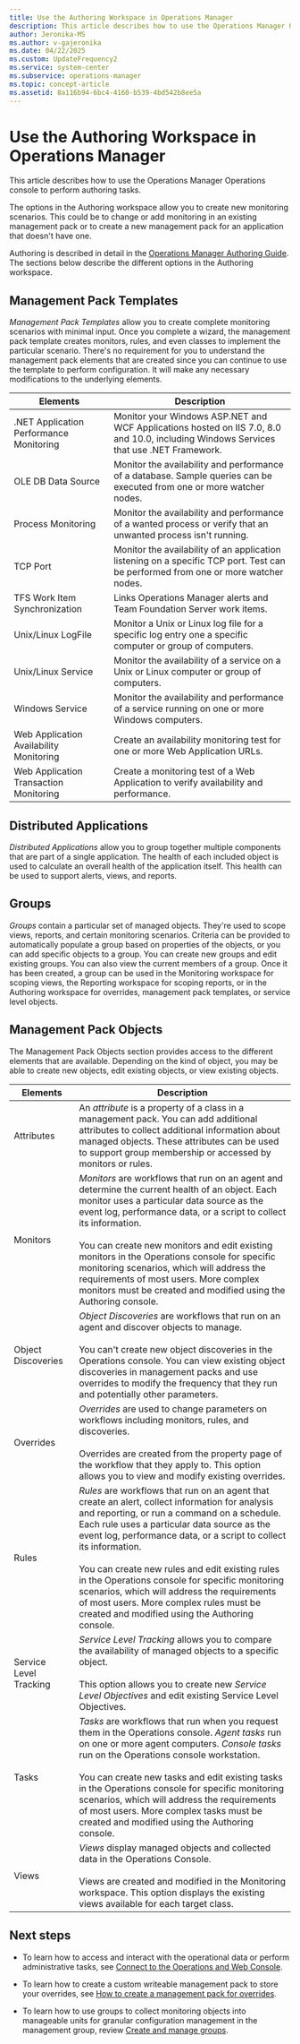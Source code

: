```yaml
---
title: Use the Authoring Workspace in Operations Manager
description: This article describes how to use the Operations Manager Operations console to perform authoring tasks.
author: Jeronika-MS
ms.author: v-gajeronika
ms.date: 04/22/2025
ms.custom: UpdateFrequency2
ms.service: system-center
ms.subservice: operations-manager
ms.topic: concept-article
ms.assetid: 8a116b94-6bc4-4160-b539-4bd542b8ee5a
---
```


# Use the Authoring Workspace in Operations Manager

This article describes how to use the Operations Manager Operations console to perform authoring tasks.

The options in the Authoring workspace allow you to create new monitoring scenarios. This could be to change or add monitoring in an existing management pack or to create a new management pack for an application that doesn't have one.  

Authoring is described in detail in the [Operations Manager Authoring Guide](https://social.technet.microsoft.com/wiki/contents/articles/15251.system-center-management-pack-authoring-guide.aspx). The sections below describe the different options in the Authoring workspace.  

## Management Pack Templates  
*Management Pack Templates* allow you to create complete monitoring scenarios with minimal input. Once you complete a wizard, the management pack template creates monitors, rules, and even classes to implement the particular scenario. There's no requirement for you to understand the management pack elements that are created since you can continue to use the template to perform configuration. It will make any necessary modifications to the underlying elements.  

|Elements|Description|  
|-|-|  
|.NET Application Performance Monitoring|Monitor your Windows ASP.NET and WCF Applications hosted on IIS 7.0, 8.0 and 10.0, including Windows Services that use .NET Framework.|  
|OLE DB Data Source|Monitor the availability and performance of a database. Sample queries can be executed from one or more watcher nodes.|  
|Process Monitoring|Monitor the availability and performance of a wanted process or verify that an unwanted process isn't running.|  
|TCP Port|Monitor the availability of an application listening on a specific TCP port. Test can be performed from one or more watcher nodes.|
|TFS Work Item Synchronization|Links Operations Manager alerts and Team Foundation Server work items.|  
|Unix/Linux LogFile|Monitor a Unix or Linux log file for a specific log entry one a specific computer or group of computers.|  
|Unix/Linux Service|Monitor the availability of a service on a Unix or Linux computer or group of computers.|  
|Windows Service|Monitor the availability and performance of a service running on one or more Windows computers.|  
|Web Application Availability Monitoring|Create an availability monitoring test for one or more Web Application URLs.|  
|Web Application Transaction Monitoring|Create a monitoring test of a Web Application to verify availability and performance.|  

## Distributed Applications  
*Distributed Applications* allow you to group together multiple components that are part of a single application. The health of each included object is used to calculate an overall health of the application itself. This health can be used to support alerts, views, and reports.  

## Groups  
*Groups* contain a particular set of managed objects. They're used to scope views, reports, and certain monitoring scenarios. Criteria can be provided to automatically populate a group based on properties of the objects, or you can add specific objects to a group. You can create new groups and edit existing groups. You can also view the current members of a group. Once it has been created, a group can be used in the Monitoring workspace for scoping views, the Reporting workspace for scoping reports, or in the Authoring workspace for overrides, management pack templates, or service level objects.  

## Management Pack Objects  
The Management Pack Objects section provides access to the different elements that are available. Depending on the kind of object, you may be able to create new objects, edit existing objects, or view existing objects.  

|Elements|Description|  
|-|-|  
|Attributes|An *attribute* is a property of a class in a management pack. You can add additional attributes to collect additional information about managed objects. These attributes can be used to support group membership or accessed by monitors or rules.|  
|Monitors|*Monitors* are workflows that run on an agent and determine the current health of an object. Each monitor uses a particular data source as the event log, performance data, or a script to collect its information.<br><br>You can create new monitors and edit existing monitors in the Operations console for specific monitoring scenarios, which will address the requirements of most users. More complex monitors must be created and modified using the Authoring console.|  
|Object Discoveries|*Object Discoveries* are workflows that run on an agent and discover objects to manage.<br><br>You can't create new object discoveries in the Operations console. You can view existing object discoveries in management packs and use overrides to modify the frequency that they run and potentially other parameters.|  
|Overrides|*Overrides* are used to change parameters on workflows including monitors, rules, and discoveries.<br><br>Overrides are created from the property page of the workflow that they apply to. This option allows you to view and modify existing overrides.|  
|Rules|*Rules* are workflows that run on an agent that create an alert, collect information for analysis and reporting, or run a command on a schedule. Each rule uses a particular data source as the event log, performance data, or a script to collect its information.<br><br>You can create new rules and edit existing rules in the Operations console for specific monitoring scenarios, which will address the requirements of most users. More complex rules must be created and modified using the Authoring console.|  
|Service Level Tracking|*Service Level Tracking* allows you to compare the availability of managed objects to a specific object.<br><br>This option allows you to create new *Service Level Objectives* and edit existing Service Level Objectives.|  
|Tasks|*Tasks* are workflows that run when you request them in the Operations console. *Agent tasks* run on one or more agent computers. *Console tasks* run on the Operations console workstation.<br><br>You can create new tasks and edit existing tasks in the Operations console for specific monitoring scenarios, which will address the requirements of most users. More complex tasks must be created and modified using the Authoring console.|  
|Views|*Views* display managed objects and collected data in the Operations Console.<br><br>Views are created and modified in the Monitoring workspace. This option displays the existing views available for each target class.|  

## Next steps

* To learn how to access and interact with the operational data or perform administrative tasks, see [Connect to the Operations and Web Console](manage-consoles-how-to-connect.md).

* To learn how to create a custom writeable management pack to store your overrides, see [How to create a management pack for overrides](manage-mp-create-unsealed-mp.md).

* To learn how to use groups to collect monitoring objects into manageable units for granular configuration management in the management group, review [Create and manage groups](manage-create-manage-groups.md).  
